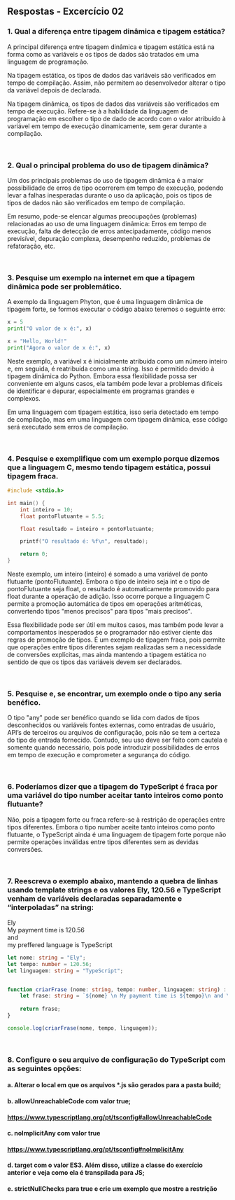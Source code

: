 ## Respostas - Excercício 02  

### 1. Qual a diferença entre tipagem dinâmica e tipagem estática?  

A principal diferença entre tipagem dinâmica e tipagem estática está na forma como as variáveis e os tipos de dados são tratados em uma linguagem de programação.  

Na tipagem estática, os tipos de dados das variáveis são verificados em tempo de compilação. Assim, não permitem ao desenvolvedor alterar o tipo da variável depois de declarada.  

Na tipagem dinâmica, os tipos de dados das variáveis são verificados em tempo de execução. Refere-se à a habilidade da linguagem de programação em escolher o tipo de dado de acordo com o valor atribuído à variável em tempo de execução dinamicamente, sem gerar durante a compilação.  

<br>

### 2. Qual o principal problema do uso de tipagem dinâmica?  

Um dos principais problemas do uso de tipagem dinâmica é a maior possibilidade de erros de tipo ocorrerem em tempo de execução, podendo levar a falhas inesperadas durante o uso da aplicação, pois os tipos de tipos de dados não são verificados em tempo de compilação.  

Em resumo, pode-se elencar algumas preocupações (problemas) relacionadas ao uso de uma linguagem dinâmica: Erros em tempo de execução, falta de detecção de erros antecipadamente, código menos previsível, depuração complexa, desempenho reduzido, problemas de refatoração, etc.  

<br>

### 3. Pesquise um exemplo na internet em que a tipagem dinâmica pode ser problemático.  

A exemplo da linguagem Phyton, que é uma linguagem dinâmica de tipagem forte, se formos executar o código abaixo teremos o seguinte erro:  

~~~python
x = 5
print("O valor de x é:", x)

x = "Hello, World!"
print("Agora o valor de x é:", x)
~~~  

Neste exemplo, a variável x é inicialmente atribuída como um número inteiro e, em seguida, é reatribuída como uma string. Isso é permitido devido à tipagem dinâmica do Python. Embora essa flexibilidade possa ser conveniente em alguns casos, ela também pode levar a problemas difíceis de identificar e depurar, especialmente em programas grandes e complexos.  

Em uma linguagem com tipagem estática, isso seria detectado em tempo de compilação, mas em uma linguagem com tipagem dinâmica, esse código será executado sem erros de compilação.  

<br>

### 4. Pesquise  e  exemplifique  com  um  exemplo  porque  dizemos  que  a  linguagem  C, mesmo tendo tipagem estática, possui tipagem fraca.  

~~~c
#include <stdio.h>

int main() {
    int inteiro = 10;
    float pontoFlutuante = 5.5;

    float resultado = inteiro + pontoFlutuante;

    printf("O resultado é: %f\n", resultado);

    return 0;
}
~~~  

Neste exemplo, um inteiro (inteiro) é somado a uma variável de ponto flutuante (pontoFlutuante). Embora o tipo de inteiro seja int e o tipo de pontoFlutuante seja float, o resultado é automaticamente promovido para float durante a operação de adição. Isso ocorre porque a linguagem C permite a promoção automática de tipos em operações aritméticas, convertendo tipos "menos precisos" para tipos "mais precisos".

Essa flexibilidade pode ser útil em muitos casos, mas também pode levar a comportamentos inesperados se o programador não estiver ciente das regras de promoção de tipos. É um exemplo de tipagem fraca, pois permite que operações entre tipos diferentes sejam realizadas sem a necessidade de conversões explícitas, mas ainda mantendo a tipagem estática no sentido de que os tipos das variáveis devem ser declarados.  

<br>

### 5. Pesquise e, se encontrar, um exemplo onde o tipo any seria benéfico.  

O tipo "any" pode ser benéfico quando se lida com dados de tipos desconhecidos ou variáveis fontes externas, como entradas de usuário, API’s de terceiros ou arquivos de configuração, pois não se tem a certeza do tipo de entrada fornecido. Contudo, seu uso deve ser feito com cautela e somente quando necessário, pois pode introduzir possibilidades de erros em tempo de execução e comprometer a segurança do código.  

<br>

### 6. Poderíamos dizer que a tipagem do TypeScript é fraca por uma variável do tipo number aceitar tanto inteiros como ponto flutuante?  

Não, pois a tipagem forte ou fraca refere-se à restrição de operações entre tipos diferentes. Embora o tipo number aceite tanto inteiros como ponto flutuante, o TypeScript ainda é uma linguagem de tipagem forte porque não permite operações inválidas entre tipos diferentes sem as devidas conversões.  

<br>

### 7. Reescreva o exemplo abaixo, mantendo a quebra de linhas usando template strings e os valores Ely, 120.56 e TypeScript venham de variáveis declaradas separadamente e “interpoladas” na string:  
Ely  
My payment time is 120.56  
and  
my preffered language is TypeScript  

~~~typescript
let nome: string = "Ely";
let tempo: number = 120.56;
let linguagem: string = "TypeScript";


function criarFrase (nome: string, tempo: number, linguagem: string) : string{
    let frase: string = `${nome} \n My payment time is ${tempo}\n and \n my preffered language is ${linguagem}`
    
    return frase;
}

console.log(criarFrase(nome, tempo, linguagem));
~~~  

<br>

### 8. Configure o seu arquivo de configuração do TypeScript com as seguintes opções:  
#### a. Alterar o local em que os arquivos *.js são gerados para a pasta build;  
#### b. allowUnreachableCode com valor true;  
#### https://www.typescriptlang.org/pt/tsconfig#allowUnreachableCode 
#### c. noImplicitAny com valor true  
#### https://www.typescriptlang.org/pt/tsconfig#noImplicitAny  
#### d. target com o valor ES3. Além disso, utilize a classe do exercício anterior e veja como ela é transpilada para JS;  
#### e. strictNullChecks para true e crie um exemplo que mostre a restrição  

